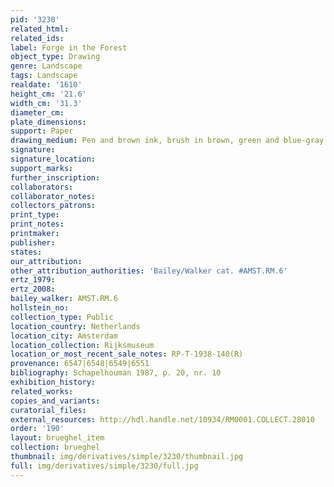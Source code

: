 ```yaml
---
pid: '3230'
related_html: 
related_ids: 
label: Forge in the Forest
object_type: Drawing
genre: Landscape
tags: Landscape
realdate: '1610'
height_cm: '21.6'
width_cm: '31.3'
diameter_cm: 
plate_dimensions: 
support: Paper
drawing_medium: Pen and brown ink, brush in brown, green and blue-gray
signature: 
signature_location: 
support_marks: 
further_inscription: 
collaborators: 
collaborator_notes: 
collectors_patrons: 
print_type: 
print_notes: 
printmaker: 
publisher: 
states: 
our_attribution: 
other_attribution_authorities: 'Bailey/Walker cat. #AMST.RM.6'
ertz_1979: 
ertz_2008: 
bailey_walker: AMST.RM.6
hollstein_no: 
collection_type: Public
location_country: Netherlands
location_city: Amsterdam
location_collection: Rijksmuseum
location_or_most_recent_sale_notes: RP-T-1938-140(R)
provenance: 6547|6548|6549|6551
bibliography: Schapelhouman 1987, p. 20, nr. 10
exhibition_history: 
related_works: 
copies_and_variants: 
curatorial_files: 
external_resources: http://hdl.handle.net/10934/RM0001.COLLECT.28010
order: '190'
layout: brueghel_item
collection: brueghel
thumbnail: img/derivatives/simple/3230/thumbnail.jpg
full: img/derivatives/simple/3230/full.jpg
---
```

